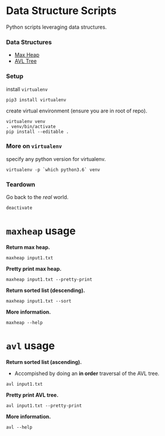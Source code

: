 # Data Structure Scripts

Python scripts leveraging data structures.

### Data Structures
* [Max Heap](#maxheap-usage)
* [AVL Tree](#avl-usage)

### Setup
install `virtualenv`

```
pip3 install virtualenv
```

create virtual environment (ensure you are in root of repo).

```
virtualenv venv
. venv/bin/activate
pip install --editable .
```

### More on `virtualenv`
specify any python version for virtualenv.

```
virtualenv -p `which python3.6` venv
```


### Teardown
Go back to the *real* world.

```
deactivate
```

# `maxheap` usage

**Return max heap.**

```
maxheap input1.txt
```

**Pretty print max heap.**

```
maxheap input1.txt --pretty-print
```

**Return sorted list (descending).**

```
maxheap input1.txt --sort
```

**More information.**

```
maxheap --help
```

# `avl` usage

**Return sorted list (ascending).**
* Accompished by doing an **in order** traversal of the AVL tree.

```
avl input1.txt
```

**Pretty print AVL tree.**

```
avl input1.txt --pretty-print
```

**More information.**

```
avl --help
```
